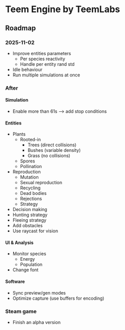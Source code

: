 # Teem Engine by TeemLabs
## Roadmap
### 2025-11-02
- Improve entities parameters
  - Per species reactivity
  - Handle per entity rand std
- Idle behaviour
- Run multiple simulations at once

### After
#### Simulation
- Enable more than 61s --> add stop conditions
#### Entities
- Plants
  - Rooted-in
    - Trees (direct collisions)
    - Bushes (variable density)
    - Grass (no collisions)
  - Spores
  - Pollination
- Reproduction
  - Mutation
  - Sexual reproduction
  - Recycling
  - Dead bodies
  - Rejections
  - Strategy
- Decision making
- Hunting strategy
- Fleeing strategy
- Add obstacles
- Use raycast for vision
#### UI & Analysis
- Monitor species
  - Energy
  - Population
- Change font
#### Software
- Sync preview/gen modes
- Optimize capture (use buffers for encoding)

### Steam game
- Finish an alpha version